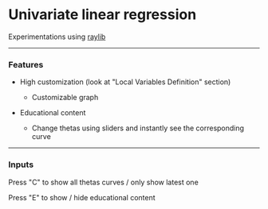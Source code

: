 # Univariate linear regression

Experimentations using [raylib](https://github.com/raysan5/raylib)

___
### Features
- High customization (look at "Local Variables Definition" section)
    - Customizable graph

- Educational content
    - Change thetas using sliders and instantly see the corresponding curve

___
### Inputs
Press "C" to show all thetas curves / only show latest one

Press "E" to show / hide educational content